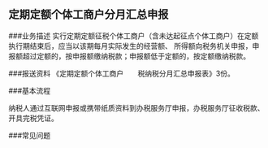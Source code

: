 ## 定期定额个体工商户分月汇总申报

###业务描述
     实行定期定额征税个体工商户（含未达起征点个体工商户）在定额执行期结束后，应当以该期每月实际发生的经营额、
     所得额向税务机关申报，申报额超过定额的，按申报额缴纳税款；申报额低于定额的，按定额缴纳税款。

###报送资料
《定期定额个体工商户　　税纳税分月汇总申报表》3份。


###基本流程

  纳税人通过互联网申报或携带纸质资料到办税服务厅申报，办税服务厅征收税款、开具完税凭证。

###常见问题




